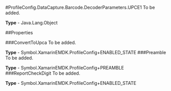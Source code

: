 #ProfileConfig.DataCapture.Barcode.DecoderParameters.UPCE1
To be added.

**Type** - Java.Lang.Object

##Properties

###ConvertToUpca
To be added.

**Type** - Symbol.XamarinEMDK.ProfileConfig+ENABLED_STATE
###Preamble
To be added.

**Type** - Symbol.XamarinEMDK.ProfileConfig+PREAMBLE
###ReportCheckDigit
To be added.

**Type** - Symbol.XamarinEMDK.ProfileConfig+ENABLED_STATE


